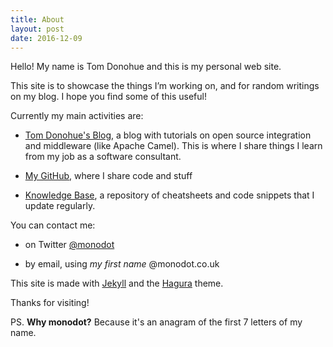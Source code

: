 ```yaml
---
title: About
layout: post
date: 2016-12-09
---
```

Hello! My name is Tom Donohue and this is my personal web site.

This site is to showcase the things I’m working on, and for random writings on my blog. I hope you find some of this useful!

Currently my main activities are:

- [Tom Donohue's Blog](https://tomd.xyz), a blog with tutorials on open source integration and middleware (like Apache Camel). This is where I share things I learn from my job as a software consultant.

- [My GitHub](https://github.com/monodot), where I share code and stuff

- [Knowledge Base](http://kb.monodot.co.uk), a repository of cheatsheets and code snippets that I update regularly.

You can contact me:

- on Twitter [@monodot](https://twitter.com/monodot)

- by email, using _my first name_ @monodot.co.uk

This site is made with [Jekyll](https://jekyllrb.com/) and the [Hagura](http://webjeda.com/hagura) theme.

Thanks for visiting!

PS. **Why monodot?** Because it's an anagram of the first 7 letters of my name.
